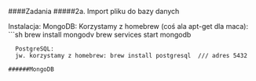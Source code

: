 ####Zadania
#####2a. Import pliku do bazy danych

Instalacja:
  MongoDB:
	Korzystamy z homebrew (coś ala apt-get dla maca):
	```sh
	  brew install mongodv
		brew services start mongodb
  ```
	PostgreSQL:
	jw. korzystamy z homebrew: brew install postgresql  /// adres 5432

######MongoDB
